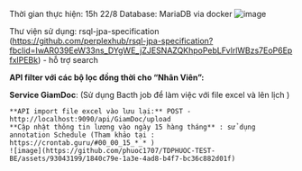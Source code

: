 Thời gian thực hiện: 15h 22/8
Database: MariaDB via docker
![image](https://github.com/phuoc1707/TDPHUOC-TEST-BE/assets/93043199/32d4c50a-1242-479f-ab33-bc8b05a4f87b)


Thư viện sử dụng:
  rsql-jpa-specification (https://github.com/perplexhub/rsql-jpa-specification?fbclid=IwAR039EeW33ns_DYgWE_jZJESNAZQKhpoPebLFvlrlWBzs7EoP6EpfxlPEBk) - hỗ trợ search

**API filter với các bộ lọc đồng thời cho “Nhân Viên”:**


**Service GiamDoc**: (Sử dụng Bacth job để làm việc với file excel và lên lịch )

	**API import file excel vào lưu lại:** POST - http://localhost:9090/api/GiamDoc/upload
 	**Cập nhật thông tin lương vào ngày 15 hàng tháng** : sử dụng annotation Schedule (Tham khảo tại : https://crontab.guru/#00_00_15_*_* )
	![image](https://github.com/phuoc1707/TDPHUOC-TEST-BE/assets/93043199/1840c79e-1a3e-4ad8-b4f7-bc36c882d01f)

	
